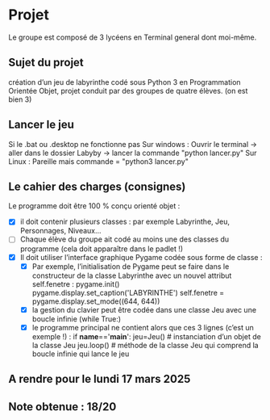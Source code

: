# Projet
Le groupe est composé de 3 lycéens en Terminal general dont moi-même.

## Sujet du projet 
création d’un jeu de labyrinthe codé sous Python 3 en Programmation Orientée Objet, projet conduit par des groupes de quatre élèves.
(on est bien 3)

## Lancer le jeu
Si le .bat ou .desktop ne fonctionne pas
    Sur windows : Ouvrir le terminal -> aller dans le dossier Labyby -> lancer la commande "python lancer.py"
    Sur Linux : Pareille mais commande = "python3 lancer.py"
    
## Le cahier des charges (consignes)
Le programme doit être 100 % conçu orienté objet :
- [x] il doit contenir plusieurs classes : par exemple Labyrinthe, Jeu, Personnages, Niveaux... 
- [ ] Chaque élève du groupe ait codé au moins une des classes du programme (cela doit apparaître dans le padlet !)
- [x] Il doit utiliser l’interface graphique Pygame codée sous forme de classe :
    - [x] Par exemple, l’initialisation de Pygame peut se faire dans le constructeur de la classe Labyrinthe avec un nouvel attribut self.fenetre :
    pygame.init()
    pygame.display.set_caption('LABYRINTHE')
    self.fenetre = pygame.display.set_mode((644, 644))
    - [x] la gestion du clavier peut être codée dans une classe Jeu avec une boucle infinie (while True:)
    - [x] le programme principal ne contient alors que ces 3 lignes (c’est un exemple !) :
    if __name__=='__main__':
        jeu=Jeu() # instanciation d’un objet de la classe Jeu
        jeu.loop() # méthode de la classe Jeu qui comprend la boucle infinie qui lance le jeu

## A rendre pour le lundi 17 mars 2025

## Note obtenue : 18/20
